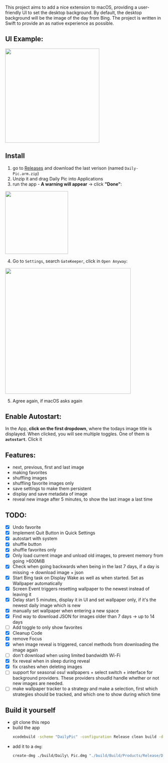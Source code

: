 This project aims to add a nice extension to macOS, providing a user-friendly UI to set the desktop background.
By default, the desktop background will be the image of the day from Bing. The project is written in Swift to provide an as native experience as possible.

## UI Example:
<img src="https://i.ibb.co/Fwm0ZG2/image.png" width="300">

## Install
1. go to [Releases](https://github.com/KuramaSyu/Daily-Pic/releases) and download the last verison (named `Daily-Pic.arm.zip`)
2. Unzip it and drag Daily Pic into Applications
3. run the app - **A warning will appear** -> click **"Done"**:
<img src="https://i.postimg.cc/3RQVLwrg/grafik.png" width="200">

4. Go to `Settings`, search `GateKeeper`, click in `Open Anyway`:
<img src="https://i.postimg.cc/R0ZTQ6H3/grafik.png" width="400">

5. Agree again, if macOS asks again

## Enable Autostart:
In the App, **click on the first dropdown**, where
the todays image title is displayed. When clicked, you will see
multiple toggles. One of them is **`autostart`**. Click it

## Features:
- next, previous, first and last image
- making favorites
- shuffling images
- shuffling favorite images only
- save settings to make them persistent
- display and save metadata of image
- reveal new image after 5 minutes, to show the last image a last time
  


## TODO:
- [x] Undo favorite
- [x] Implement Quit Button in Quick Settings
- [x] autostart with system
- [x] shuffle button
- [x] shuffle favorites only
- [x] Only load current image and unload old images, to prevent memory from going >600MiB
- [x] Check when going backwards when being in the last 7 days, if a day is missing → download image + json
- [x] Start Bing task on Display Wake as well as when started. Set as Wallpaper automatically
- [x] Screen Event triggers resetting wallpaper to the newest instead of leaving it
- [x] Delay start 5 minutes, display it in UI and set wallpaper only, if it's the newest daily image which is new
- [x] manually set wallpaper when entering a new space
- [x] Find way to download JSON for images older than 7 days → up to 14 days
- [ ] Add toggle to only show favorites
- [x] Cleanup Code
- [x] remove Focus
- [x] when image reveal is triggered, cancel methods from downloading the image again
- [ ] don't download when using limited bandwidth Wi-Fi
- [x] fix reveal when in sleep during reveal
- [x] fix crashes when deleting images 
- [ ] support for seasonal osu! wallpapers + select switch + interface for background providers. These providers shoudld handle whether or not new images are needed. 
- [ ] make wallpaper tracker to a strategy and make a selection, first which strategies should be tracked, and which one to show during which time

## Build it yourself
- git clone this repo
- build the app
    ```bash
    xcodebuild -scheme "DailyPic" -configuration Release clean build -derivedDataPath ./build
    ```
- add it to a `dmg`:
    ```bash
    create-dmg ./build/Daily\ Pic.dmg "./build/Build/Products/Release/Daily Pic.app/"
    ```
